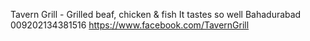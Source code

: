 Tavern Grill - Grilled beaf, chicken & fish
 It tastes so well
 Bahadurabad
 009202134381516
 https://www.facebook.com/TavernGrill
